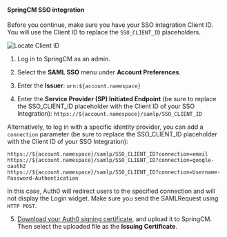 #### SpringCM SSO integration

Before you continue, make sure you have your SSO integration Client ID. You will use the Client ID to replace the `SSO_CLIENT_ID` placeholders.

![Locate Client ID](https://auth0.com/docs/media/articles/dashboard/sso-integrations/settings-tutorial-clientid-springcm.png)

1. Log in to SpringCM as an admin.

2. Select the **SAML SSO** menu under **Account Preferences**.

3. Enter the **Issuer**:
`urn:${account.namespace}`

4. Enter the **Service Provider (SP) Initiated Endpoint** (be sure to replace the SSO_CLIENT_ID placeholder with the Client ID of your SSO Integration):
`https://${account.namespace}/samlp/SSO_CLIENT_ID`

Alternatively, to log in with a specific identity provider, you can add a `connection` parameter (be sure to replace the SSO_CLIENT_ID placeholder with the Client ID of your SSO Integration):
```text
https://${account.namespace}/samlp/SSO_CLIENT_ID?connection=email
https://${account.namespace}/samlp/SSO_CLIENT_ID?connection=google-oauth2
https://${account.namespace}/samlp/SSO_CLIENT_ID?connection=Username-Password-Authentication
```

In this case, Auth0 will redirect users to the specified connection and will not display the Login widget. Make sure you send the SAMLRequest using `HTTP POST`.

5. [Download your Auth0 signing certificate](https://${account.namespace}/pem), and upload it to SpringCM. Then select the uploaded file as the **Issuing Certificate**.
